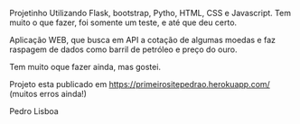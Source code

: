 Projetinho Utilizando Flask, bootstrap, Pytho, HTML, CSS e Javascript.
Tem muito o que fazer, foi somente um teste, e até que deu certo.

Aplicação WEB, que busca em API a cotação de algumas moedas e faz raspagem de dados como barril de petróleo e preço do ouro.

Tem muito oque fazer ainda, mas gostei.

Projeto esta publicado em https://primeirositepedrao.herokuapp.com/ (muitos erros ainda!)

Pedro Lisboa